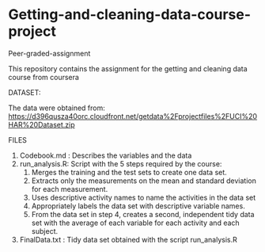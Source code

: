 # Getting-and-cleaning-data-course-project
Peer-graded-assignment

This repository contains the assignment for the getting and cleaning data course from coursera

DATASET:

The data were obtained from:  https://d396qusza40orc.cloudfront.net/getdata%2Fprojectfiles%2FUCI%20HAR%20Dataset.zip  

FILES

  1. Codebook.md : Describes the variables and the data
  2. run_analysis.R: Script with the 5 steps required by the course:
      1. Merges the training and the test sets to create one data set.
      2. Extracts only the measurements on the mean and standard deviation for each measurement. 
      3. Uses descriptive activity names to name the activities in the data set
      4. Appropriately labels the data set with descriptive variable names. 
      5. From the data set in step 4, creates a second, independent tidy data set with the average of each variable for each activity and each subject.
  3. FinalData.txt : Tidy data set obtained with the script run_analysis.R    
